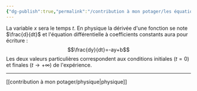 ```yaml
---
{"dg-publish":true,"permalink":"/contribution à mon potager/les équations différentielles en physique-chimie/"}
---
```


La variable $x$ sera le temps $t$. En physique la dérivée d'une fonction se note $\frac{d}{dt}$ et l'équation différentielle à coefficients constants aura pour écriture :
$$\frac{dy}{dt}=-ay+b$$
Les deux valeurs particulières correspondent aux conditions initiales ($t=0$) et finales ($t \to +\infty$) de l'expérience.

---
[[contribution à mon potager/physique\|physique]] 